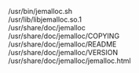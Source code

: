 /usr/bin/jemalloc.sh  
/usr/lib/libjemalloc.so.1  
/usr/share/doc/jemalloc  
/usr/share/doc/jemalloc/COPYING  
/usr/share/doc/jemalloc/README  
/usr/share/doc/jemalloc/VERSION  
/usr/share/doc/jemalloc/jemalloc.html  

